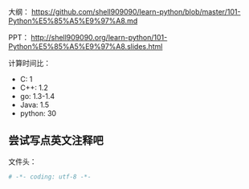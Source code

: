 大纲：
https://github.com/shell909090/learn-python/blob/master/101-Python%E5%85%A5%E9%97%A8.md

PPT：
http://shell909090.org/learn-python/101-Python%E5%85%A5%E9%97%A8.slides.html

计算时间比：
 - C: 1
 - C++: 1.2
 - go: 1.3-1.4
 - Java: 1.5
 - python: 30

## 尝试写点英文注释吧


文件头：  
```python
# -*- coding: utf-8 -*-
```

